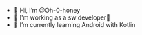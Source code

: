 - 👋 Hi, I’m @Oh-0-honey
- 👀 I'm working as a sw developer📱
- 🌱 I’m currently learning Android with Kotlin


<!---
Oh-0-honey/Oh-0-honey is a ✨ special ✨ repository because its `README.md` (this file) appears on your GitHub profile.
You can click the Preview link to take a look at your changes.
--->
